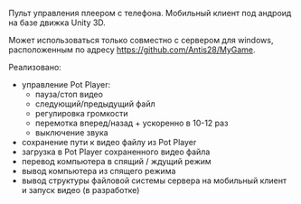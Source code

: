 Пульт управления плеером с телефона.
Мобильный клиент под андроид на базе движка Unity 3D.

Может использоваться только совместно с сервером для windows, расположенным по адресу https://github.com/Antis28/MyGame.

Реализовано:

- управление Pot Player:
  * пауза/стоп видео
  * следующий/предыдущий файл
  * регулировка громкости
  * перемотка вперед/назад + ускоренно в 10-12 раз
  * выключение звука
- сохранение пути к видео файлу из Pot Player
- загрузка в Pot Player сохраненного видео файла
- перевод компьютера в спящий / ждущий режим
- вывод компьютера из спящего режима
- вывод структуры файловой системы сервера на мобильный клиент и запуск видео (в разработке)
